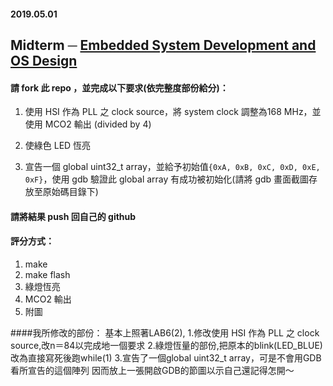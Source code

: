 #### 2019.05.01

## Midterm ─ [Embedded System Development and OS Design](http://www.nc.es.ncku.edu.tw/course/embedded/)

#### 請 fork 此 repo ，並完成以下要求(依完整度部份給分)：

1. 使用 HSI 作為 PLL 之 clock source，將 system clock 調整為168 MHz，並使用 MCO2 輸出 (divided by 4)

2. 使綠色 LED 恆亮

3. 宣告一個 global uint32_t array，並給予初始值`{0xA, 0xB, 0xC, 0xD, 0xE, 0xF}`，使用 gdb 驗證此 global array 有成功被初始化(請將 gdb 畫面截圖存放至原始碼目錄下)

#### 請將結果 push 回自己的 github

#### 評分方式：

1. make
2. make flash
3. 綠燈恆亮
4. MCO2 輸出
5. 附圖


####我所修改的部份：
基本上照著LAB6(2),
1.修改使用 HSI 作為 PLL 之 clock source,改n＝84以完成地一個要求
2.綠燈恆量的部份,把原本的blink(LED_BLUE)改為直接寫死後跑while(1)
3.宣告了一個global uint32_t array，可是不會用GDB看所宣告的這個陣列 因而放上一張開啟GDB的節圖以示自己還記得怎開～

